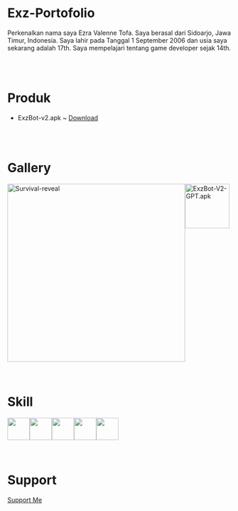 # Exz-Portofolio
Perkenalkan nama saya Ezra Valenne Tofa. Saya berasal dari Sidoarjo, Jawa Timur, Indonesia. Saya lahir pada Tanggal 1 September 2006 dan usia saya sekarang adalah 17th.
Saya mempelajari tentang game developer sejak 14th.

<br>
<br>

# Produk
- ExzBot-v2.apk ~ <a href="https://github.com/exzgit/ExzPorto/raw/main/ExzBot-v2.apk" download>Download</a>

<br>
<br>

# Gallery
<div style="display:flex;">
  <img src="https://github.com/exzgit/ExzPorto/assets/142492729/5e9e4a23-cd8b-4862-bf9e-93a7ef1a1c3e" alt="Survival-reveal" style="width:400px; height:auto;">
  <img src="https://github.com/exzgit/ExzPorto/assets/142492729/4ecd72b7-9e0b-4640-a283-04ac4a12cac3" alt="ExzBot-V2-GPT.apk" style="width:100px; height:auto;">
</div>

<br>
<br>

# Skill
<div style="display:flex;">
  <img src="https://github.com/exzgit/ExzPorto/assets/142492729/4bd244c5-04bb-4e60-a24b-29b1e7ef9e16" style="width:50px; height:50px;">
  <img src="https://github.com/exzgit/ExzPorto/assets/142492729/56c79f63-5afb-41ab-ba88-2e06b8b89f0a" style="width:50px; height:50px;">
  <img src="https://github.com/exzgit/ExzPorto/assets/142492729/0f0257e4-8799-4cf3-97a9-bb3a2e1f339e" style="width:50px; height:50px;">
  <img src="https://github.com/exzgit/ExzPorto/assets/142492729/afd323dd-11fc-46d8-8130-d32371fa94ac" style="width:50px; height:50px;">
  <img src="https://github.com/exzgit/ExzPorto/assets/142492729/ef7bc366-d866-4516-a674-cb2f60eaaa3c" style="width:50px; height:50px;">
</div>


<br>
<br>

# Support
<a href="https://ko-fi.com/ezzcsm">Support Me</a>
